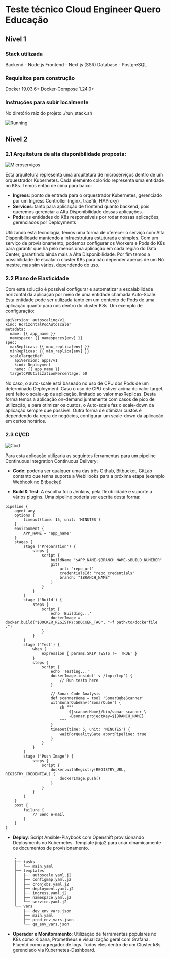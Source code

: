 # Teste técnico Cloud Engineer Quero Educação

## Nível 1
### Stack utilizada
Backend - Node.js
Frontend - Next.js (SSR)
Database - PostgreSQL

### Requisitos para construção

Docker 19.03.6+
Docker-Compose 1.24.0+

### Instruções para subir localmente

No diretório raiz do projeto
    ./run_stack.sh

![Running](readme-assets/running.gif)

## Nível 2

### 2.1 Arquitetura de alta disponibilidade proposta:

![Microserviços](readme-assets/arch.png)

Esta arquitetura representa uma arquitetura de microserviços dentro de um
orquestrador Kubernetes. Cada elemento colorido representa uma entidade no K8s.
Temos então de cima para baixo:

- **Ingress**: ponto de entrada para o orquestrador Kubernetes, gerenciado por um
Ingress Controller (nginx, traefik, HAProxy)
- **Services**: tanto para aplicação de frontend quanto backend, pois queremos
gerenciar a Alta Disponibilidade dessas aplicações.
- **Pods**: as entidades do K8s responsáveis por rodar nossas aplicações,
    gerenciados por Deployments

Utilizando esta tecnologia, temos uma forma de oferecer o serviço com Alta
Disponibilidade mantendo a infraestrutura estuturada e simples. Com um serviço de provisionamento,
podemos configurar os Workers e Pods do K8s para garantir que há pelo menos uma
aplicação em cada região do Data Center, garantindo ainda mais a Alta
Disponibilidade. Por fim temos a possibilidade de escalar o cluster K8s para
não depender apenas de um Nó mestre, mas sim vários, dependendo do uso.

### 2.2 Plano de Elasticidade

Com esta solução é possivel configurar e automatizar a escalabilidade
horizontal da aplicação por meio de uma entidade chamada Auto-Scale. Esta
entidade pode ser utilizada tanto em um contexto de Pods de uma aplicação
quanto para nós dentro do cluster K8s. Um exemplo de configuração:

```
apiVersion: autoscaling/v1
kind: HorizontalPodAutoscaler
metadata:
  name: {{ app_name }}
  namespace: {{ namespaces[env] }}
spec:
  maxReplicas: {{ max_replica[env] }}
  minReplicas: {{ min_replica[env] }}
  scaleTargetRef:
    apiVersion: apps/v1
    kind: Deployment
    name: {{ app_name }}
  targetCPUUtilizationPercentage: 50
```

No caso, o auto-scale está baseado no uso de CPU dos Pods de um determinado
Deployment. Caso o uso de CPU estiver acima do valor target, será feito o
scale-up da aplicação, limitado ao valor maxReplicas. Desta forma temos a
aplicação on-demand juntamente com casos de pico de utilização, e para otimizar
os custos, o Auto-scale faz o scale-down da aplicação sempre que possível.
Outra forma de otimizar custos é dependendo da regra de negócios, configurar um
scale-down da aplicação em certos horários.

### 2.3 CI/CD

![Cicd](readme-assets/cicd.png)

Para esta aplicação utilizaria as seguintes ferramentas para um pipeline
Continuous Integration Continuous Delivery:

- **Code**: poderia ser qualquer uma das três Github, Bitbucket, GitLab contanto
que tenha suporte a WebHooks para a próxima etapa (exemplo Webhook no [Bitbucket](https://medium.com/@nishizuka23/build-jenkins-pipelines-via-bitbucket-hooks-f92435e55f55))

- **Build & Test**: A escolha foi o Jenkins, pela flexibilidade e suporte a vários
plugins. Uma pipeline poderia ser escrita desta forma:

```
pipeline {
    agent any
    options {
        timeout(time: 15, unit: 'MINUTES')
    }
    environment {
        APP_NAME = 'app_name'
    }
    stages {
        stage ('Preparation') {
            steps {
                script {
                    buildName "$APP_NAME-$BRANCH_NAME-$BUILD_NUMEBER"
                    git(
                        url: "repo_url"
                        credentialsId: "repo_credentials"
                        branch: "$BRANCH_NAME"
                    )
                }
            }
        }
        stage ('Build') {
            steps {
                script {
                    echo 'Building...'
                    dockerImage = docker.build("$DOCKER_REGISTRY:$DOCKER_TAG", "-f path/to/dockerfile .")
                }
            }
        }
        stage ('Test') {
            when {
                expression { params.SKIP_TESTS != 'TRUE' }
            }
            steps {
                script {
                    echo 'Testing...'
                    dockerImage.inside('-v /tmp:/tmp') {
                        // Run tests here
                    }

                    // Sonar Code Analysis
                    def scannerHome = tool 'SonarQubeScanner'
                    withSonarQubeEnv('SonarQube') {
                        sh """
                            ${scannerHome}/bin/sonar-scanner \
                            -Dsonar.projectKey=${BRANCH_NAME}
                        """
                    }
                    timeout(time: 5, unit: 'MINUTES') {
                        waitForQualityGate abortPipeline: true
                    }
                }
            }
        }
        stage ('Push Image') {
            steps {
                script {
                    docker.withRegistry(REGISTRY_URL, REGISTRY_CREDENTIAL) {
                        dockerImage.push()
                    }
                }
            }
        }
    }
    post {
        failure {
            // Send e-mail
        }
    }
}
```

- **Deploy**: Script Ansible-Playbook com Openshift provisionando Deployments no
Kubernetes. Template jinja2 para criar dinamicamente os documentos de
provisionamento.

```
    .
    ├── tasks
    │   └── main.yaml
    ├── templates
    │   ├── autoscale.yaml.j2
    │   ├── configmap.yaml.j2
    │   ├── cronjobs.yaml.j2
    │   ├── deployment.yaml.j2
    │   ├── ingress.yaml.j2
    │   ├── namespace.yaml.j2
    │   └── service.yaml.j2
    └── vars
        ├── dev_env_vars.json
        ├── main.yaml
        ├── prod_env_vars.json
        └── qa_env_vars.json
```

- **Operador e Monitoramento**: Utilização de ferramentas populares no K8s como
Kibana, Prometheus e visualização geral com Grafana. Fluentd como agregador de
logs. Todos eles dentro de um Cluster k8s gerenciado via Kubernetes-Dashboard.

